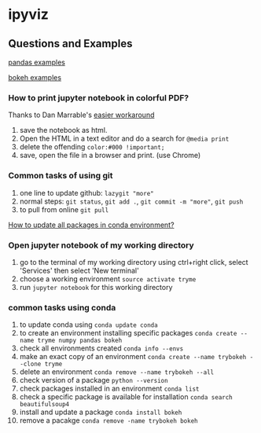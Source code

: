 # ipyviz

## Questions and Examples
[pandas examples](https://github.com/EmbraceLife/ipyviz/blob/master/pandas_examples.md)     

[bokeh examples](https://github.com/EmbraceLife/ipyviz/blob/master/bokeh_example.md)


### How to print jupyter notebook in colorful PDF?
Thanks to Dan Marrable's [easier workaround](https://github.com/jupyter/notebook/issues/840)
1. save the notebook as html.
2. Open the HTML in a text editor and do a search for `@media print`
3. delete the offending `color:#000 !important;`
4. save, open the file in a browser and print. (use Chrome)




### Common tasks of using git
1. one line to update github: `lazygit "more"`   
2. normal steps: `git status`, `git add .`, `git commit -m "more"`, `git push`    
3. to pull from online `git pull`


[How to update all packages in conda environment?](http://conda.pydata.org/docs/test-drive.html)    

### Open jupyter notebook of my working directory
1. go to the terminal of my working directory using ctrl+right click, select 'Services' then select 'New terminal'    
2. choose a working environment `source activate tryme`
3. run `jupyter notebook` for this working directory

### common tasks using conda
1. to update conda using `conda update conda`   
2. to create an environment installing specific packages `conda create --name tryme numpy pandas bokeh`    
3. check all environments created `conda info --envs`      
4. make an exact copy of an environment `conda create --name trybokeh --clone tryme`    
5. delete an environment `conda remove --name trybokeh --all`     
6. check version of a package `python --version`   
7. check packages installed in an environment `conda list`    
8. check a specific package is available for installation `conda search beautifulsoup4`    
9. install and update a package `conda install bokeh`    
10. remove a pacakge `conda remove -name trybokeh bokeh`    
